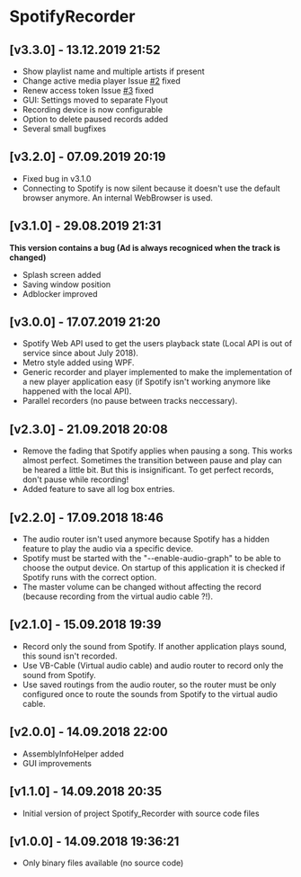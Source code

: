 # SpotifyRecorder

## [v3.3.0] - 13.12.2019 21:52

- Show playlist name and multiple artists if present
- Change active media player Issue  [#2](https://github.com/M1S2/SpotifyRecorder/issues/2) fixed
- Renew access token Issue [#3](https://github.com/M1S2/SpotifyRecorder/issues/3) fixed
- GUI: Settings moved to separate Flyout
- Recording device is now configurable
- Option to delete paused records added
- Several small bugfixes

## [v3.2.0] - 07.09.2019 20:19

- Fixed bug in v3.1.0
- Connecting to Spotify is now silent because it doesn't use the default browser anymore. An internal WebBrowser is used.

## [v3.1.0] - 29.08.2019 21:31

**This version contains a bug (Ad is always recogniced when the track is changed)**
- Splash screen added
- Saving window position
- Adblocker improved

## [v3.0.0] - 17.07.2019 21:20

- Spotify Web API used to get the users playback state (Local API is out of service since about July 2018).
- Metro style added using WPF.
- Generic recorder and player implemented to make the implementation of a new player application easy (if Spotify isn't working anymore like happened with the local API).
- Parallel recorders (no pause between tracks neccessary).

## [v2.3.0] - 21.09.2018 20:08

- Remove the fading that Spotify applies when pausing a song. This works almost perfect. Sometimes the transition between pause and play can be heared a little bit. But this is insignificant. To get perfect records, don't pause while recording!
- Added feature to save all log box entries.

## [v2.2.0] - 17.09.2018 18:46

- The audio router isn't used anymore because Spotify has a hidden feature to play the audio via a specific device.
- Spotify must be started with the \"--enable-audio-graph\" to be able to choose the output device. On startup of this application it is checked if Spotify runs with the correct option.
- The master volume can be changed without affecting the record (because recording from the virtual audio cable ?!).

## [v2.1.0] - 15.09.2018 19:39

- Record only the sound from Spotify. If another application plays sound, this sound isn't recorded.
- Use VB-Cable (Virtual audio cable) and audio router to record only the sound from Spotify.
- Use saved routings from the audio router, so the router must be only configured once to route the sounds from Spotify to the virtual audio cable.

## [v2.0.0] - 14.09.2018 22:00

- AssemblyInfoHelper added
- GUI improvements

## [v1.1.0] - 14.09.2018 20:35

- Initial version of project Spotify_Recorder with source code files

## [v1.0.0] - 14.09.2018 19:36:21

- Only binary files available (no source code)